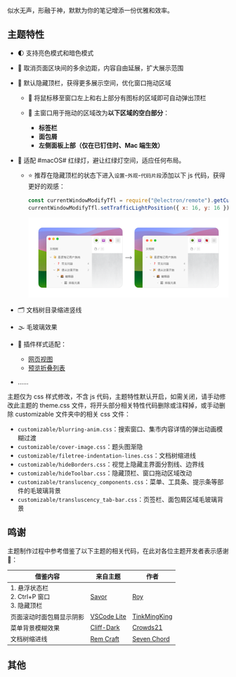 似水无声，形融于神，默默为你的笔记增添一份优雅和效率。

## 主题特性

* 🌓 支持亮色模式和暗色模式
* 📐 取消页面区块间的多余边距，内容自由延展，扩大展示范围
* 📃 默认隐藏顶栏，获得更多展示空间，优化窗口拖动区域

  * 📌 将鼠标移至窗口左上和右上部分有图标的区域即可自动弹出顶栏
  * 📌 主窗口用于拖动的区域改为**以下区域的空白部分**：

    * **标签栏**
    * **面包屑**
    * **左侧面板上部（仅在已钉住时、Mac 端生效）**
* 🚥 适配 #macOS# 红绿灯，避让红绿灯空间，适应任何布局。

  * ⭐️ 推荐在隐藏顶栏的状态下进入`设置`-`外观`-`代码片段`添加以下 js 代码，获得更好的观感：

    ```js
    const currentWindowModifyTfl = require("@electron/remote").getCurrentWindow();
    currentWindowModifyTfl.setTrafficLightPosition({ x: 16, y: 16 });
    ```

    ![tfl](assets/tfl-20231115183737-rp4hksq.png)
* 🗂️ 文档树目录缩进竖线
* 🌫️ 毛玻璃效果
* 🧩 插件样式适配：

  * [网页视图](https://github.com/Zuoqiu-Yingyi/siyuan-plugin-webview)
  * [预览折叠列表](https://github.com/mdzz2048/siyuan-plugin-fold-list-preview)
* ……

主题仅为 css 样式修改，不含 js 代码，主题特性默认开启，如需关闭，请手动修改此主题的 theme.css 文件，将开头部分相关特性代码删除或注释掉，或手动删除 customizable 文件夹中的相关 css 文件：

* `customizable/blurring-anim.css`：搜索窗口、集市内容详情的弹出动画模糊过渡
* `customizable/cover-image.css`：题头图渐隐
* `customizable/filetree-indentation-lines.css`：文档树缩进线
* `customizable/hideBorders.css`：视觉上隐藏主界面分割线、边界线
* `customizable/hideToolbar.css`：隐藏顶栏、窗口拖动区域改动
* `customizable/translucency_components.css`：菜单、工具条、提示条等部件的毛玻璃背景
* `customizable/transluscency_tab-bar.css`：页签栏、面包屑区域毛玻璃背景

## 鸣谢

主题制作过程中参考借鉴了以下主题的相关代码，在此对各位主题开发者表示感谢 🙏：

| 借鉴内容                                   | 来自主题 | 作者 |
| -------------------------------------------- | ---------- | ------ |
| 1. 悬浮状态栏<br />2. Ctrl+P 窗口<br />3. 隐藏顶栏 | [Savor](https://github.com/royc01/notion-theme)         | [Roy](https://github.com/royc01)     |
| 页面滚动时面包屑显示阴影                   | [VSCode Lite](https://github.com/TinkMingKing/siyuan-themes-vscodelite)         | [TinkMingKing](https://github.com/TinkMingKing)     |
| 菜单背景模糊效果                           | [Cliff-Dark](https://github.com/chenshinshi/Cliff-Dark)         | [Crowds21](https://github.com/chenshinshi)     |
| 文档树缩进线                               | [Rem Craft](https://github.com/svchord/Rem-Craft)         | [Seven Chord](https://github.com/svchord)     |

## 其他
